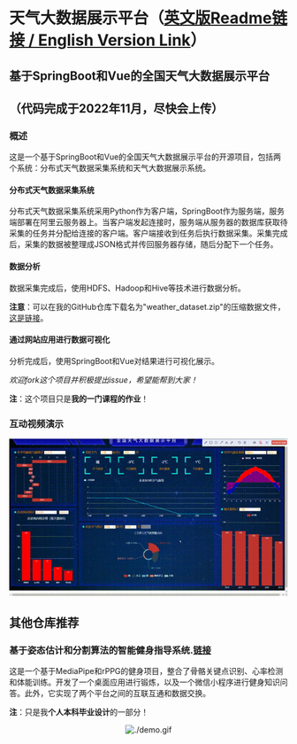 # 天气大数据展示平台（[英文版Readme链接 / English Version Link](https://github.com/xiangwentao666/National-Weather-Big-Data-Display-Platform-Based-on-SpringBoot-and-Vue/blob/main/README.md)）
## 基于SpringBoot和Vue的全国天气大数据展示平台
## （代码完成于2022年11月，尽快会上传）
### 概述
这是一个基于SpringBoot和Vue的全国天气大数据展示平台的开源项目，包括两个系统：分布式天气数据采集系统和天气大数据展示系统。

#### 分布式天气数据采集系统
分布式天气数据采集系统采用Python作为客户端，SpringBoot作为服务端，服务端部署在阿里云服务器上。当客户端发起连接时，服务端从服务器的数据库获取待采集的任务并分配给连接的客户端。客户端接收到任务后执行数据采集。采集完成后，采集的数据被整理成JSON格式并传回服务器存储，随后分配下一个任务。

#### 数据分析
数据采集完成后，使用HDFS、Hadoop和Hive等技术进行数据分析。

**注意**：可以在我的GitHub仓库下载名为"weather_dataset.zip"的压缩数据文件，[这是链接](https://github.com/xiangwentao666/National-Weather-Big-Data-Display-Platform-Based-on-SpringBoot-and-Vue/blob/main/weather_dataset.zip)。

#### 通过网站应用进行数据可视化
分析完成后，使用SpringBoot和Vue对结果进行可视化展示。

*欢迎fork这个项目并积极提出issue，希望能帮到大家！*

**注**：这个项目只是**我的一门课程的作业**！

### 互动视频演示

<center>
  
  ![demo](./demo.gif)

</center>

## 其他仓库推荐
### 基于姿态估计和分割算法的智能健身指导系统.[链接](https://github.com/xiangwentao666/FitnessGuidanceSystem) 
这是一个基于MediaPipe和rPPG的健身项目，整合了骨骼关键点识别、心率检测和体能训练。开发了一个桌面应用进行锻炼，以及一个微信小程序进行健身知识问答。此外，它实现了两个平台之间的互联互通和数据交换。

**注**：只是我**个人本科毕业设计**的一部分！

<center>
  
  ![./demo.gif](https://github.com/xiangwentao666/FitnessGuidanceSystem/blob/main/ppt.gif) 

</center>
